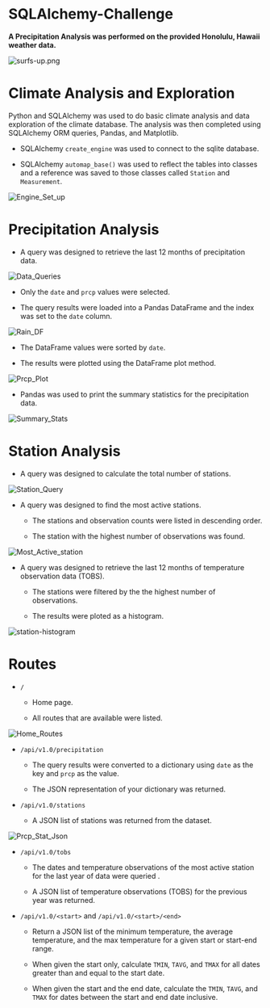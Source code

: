 # SQLAlchemy-Challenge

**A Precipitation Analysis was performed on the provided Honolulu, Hawaii weather data.**

![surfs-up.png](Images/surfs-up.png)

# **Climate Analysis and Exploration** 

Python and SQLAlchemy was used to do basic climate analysis and data exploration of the climate database. The analysis was then completed using SQLAlchemy ORM queries, Pandas, and Matplotlib.

* SQLAlchemy `create_engine` was used to connect to the sqlite database. 

* SQLAlchemy `automap_base()` was used to reflect the tables into classes and a reference was saved to those classes called `Station` and `Measurement`.

![Engine_Set_up](Images/Engine_Set_up.png)

# **Precipitation Analysis**

* A query was designed to retrieve the last 12 months of precipitation data.

![Data_Queries](Images/Data_Queries.png)

* Only the `date` and `prcp` values were selected.

* The query results were loaded into a Pandas DataFrame and the index was set to the `date` column.

![Rain_DF](Images/Rain_DF.png)

* The DataFrame values were sorted by `date`.

* The results were plotted using the DataFrame plot method.

![Prcp_Plot](Images/Prcp_Plot.png)

* Pandas was used to print the summary statistics for the precipitation data.

![Summary_Stats](Images/Summary_Stats.png)

# **Station Analysis**

* A query was designed to calculate the total number of stations.

![Station_Query](Images/Station_Query.png)

* A query was designed to find the most active stations.

    * The stations and observation counts were listed in descending order.

    * The station with the highest number of observations was found. 

![Most_Active_station](Images/Most_Active_station.png)

* A query was designed to retrieve the last 12 months of temperature observation data (TOBS).

  * The stations were filtered by the the highest number of observations.

  * The results were ploted as a histogram.

![station-histogram](Images/station-histogram.png)

# Routes

* `/`

  * Home page.

  * All routes that are available were listed.

![Home_Routes](Images/Home_Routes.png)

* `/api/v1.0/precipitation`

  * The query results were converted to a dictionary using `date` as the key and `prcp` as the value.

  * The JSON representation of your dictionary was returned.

* `/api/v1.0/stations`

  * A JSON list of stations was returned from the dataset.

![Prcp_Stat_Json](Images/Prcp_Stat_Json.png)

* `/api/v1.0/tobs`
  * The dates and temperature observations of the most active station for the last year of data were queried .
  
  * A JSON list of temperature observations (TOBS) for the previous year was returned.


* `/api/v1.0/<start>` and `/api/v1.0/<start>/<end>`

  * Return a JSON list of the minimum temperature, the average temperature, and the max temperature for a given start or start-end range.

  * When given the start only, calculate `TMIN`, `TAVG`, and `TMAX` for all dates greater than and equal to the start date.

  * When given the start and the end date, calculate the `TMIN`, `TAVG`, and `TMAX` for dates between the start and end date inclusive.